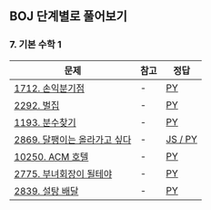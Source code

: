 ## BOJ 단계별로 풀어보기

### 7. 기본 수학 1

|문제|참고|정답|
|---|---|---|
|[1712. 손익분기점](https://boj.kr/1712)|-|[PY](https://boj.aflat.gq/ans/?id=1712)|
|[2292. 벌집](https://boj.kr/2292)|-|[PY](https://boj.aflat.gq/ans/?id=2292)|
|[1193. 분수찾기](https://boj.kr/1193)|-|[PY](https://boj.aflat.gq/ans/?id=1193)|
|[2869. 달팽이는 올라가고 싶다](https://boj.kr/2869)|-|[JS / PY](https://boj.aflat.gq/ans/?id=2869)|
|[10250. ACM 호텔](https://boj.kr/10250)|-|[PY](https://boj.aflat.gq/ans/?id=10250)|
|[2775. 부녀회장이 될테야](https://boj.kr/2775)|-|[PY](https://boj.aflat.gq/ans/?id=2775)|
|[2839. 설탕 배달](https://boj.kr/2839)|-|[PY](https://boj.aflat.gq/ans/?id=2839)|
